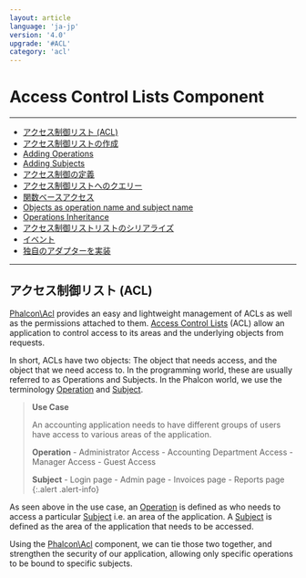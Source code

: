 ```yaml
---
layout: article
language: 'ja-jp'
version: '4.0'
upgrade: '#ACL'
category: 'acl'
---
```

# Access Control Lists Component

* * *

- [アクセス制御リスト (ACL)](acl-overview)
- [アクセス制御リストの作成](acl-setup)
- [Adding Operations](acl-adding-operations)
- [Adding Subjects](acl-adding-subjects)
- [アクセス制御の定義](acl-access-controls)
- [アクセス制御リストへのクエリー](acl-querying)
- [関数ベースアクセス](acl-function-based-access)
- [Objects as operation name and subject name](acl-objects)
- [Operations Inheritance](acl-operations-inheritance)
- [アクセス制御リストリストのシリアライズ](acl-serialization)
- [イベント](acl-events)
- [独自のアダプターを実装](acl-custom-adapters)

* * *

## アクセス制御リスト (ACL)

[Phalcon\Acl](api/Phalcon_Acl) provides an easy and lightweight management of ACLs as well as the permissions attached to them. [Access Control Lists](https://en.wikipedia.org/wiki/Access_control_list) (ACL) allow an application to control access to its areas and the underlying objects from requests.

In short, ACLs have two objects: The object that needs access, and the object that we need access to. In the programming world, these are usually referred to as Operations and Subjects. In the Phalcon world, we use the terminology [Operation](api/Phalcon_Acl_Operation) and [Subject](api/Phalcon_Acl_Subject).

> **Use Case**
> 
> An accounting application needs to have different groups of users have access to various areas of the application.
> 
> **Operation** - Administrator Access - Accounting Department Access - Manager Access - Guest Access
> 
> **Subject** - Login page - Admin page - Invoices page - Reports page {:.alert .alert-info}

As seen above in the use case, an [Operation](api/Phalcon_Acl_Operation) is defined as who needs to access a particular [Subject](api/Phalcon_Acl_Subject) i.e. an area of the application. A [Subject](api/Phalcon_Acl_Subject) is defined as the area of the application that needs to be accessed.

Using the [Phalcon\Acl](api/Phalcon_Acl) component, we can tie those two together, and strengthen the security of our application, allowing only specific operations to be bound to specific subjects.